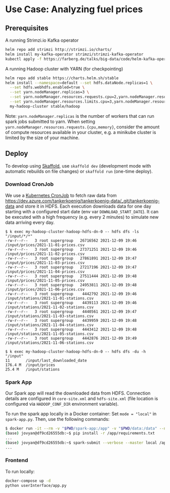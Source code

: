 # Use Case: Analyzing fuel prices

## Prerequisites

A running Strimzi.io Kafka operator

```bash
helm repo add strimzi http://strimzi.io/charts/
helm install my-kafka-operator strimzi/strimzi-kafka-operator
kubectl apply -f https://farberg.de/talks/big-data/code/helm-kafka-operator/kafka-cluster-def.yaml
```

A running Hadoop cluster with YARN (for checkpointing)

```bash
helm repo add stable https://charts.helm.sh/stable
helm install --namespace=default --set hdfs.dataNode.replicas=1 \
  --set hdfs.webhdfs.enabled=true \
  --set yarn.nodeManager.replicas=3 \
  --set yarn.nodeManager.resources.requests.cpu=2,yarn.nodeManager.resources.requests.memory=4Gi \
  --set yarn.nodeManager.resources.limits.cpu=3,yarn.nodeManager.resources.limits.memory=6Gi \
  my-hadoop-cluster stable/hadoop
```

Note: `yarn.nodeManager.replicas` is the number of workers that can run spark jobs submitted to yarn.
When setting `yarn.nodeManager.resources.requests.{cpu,memory}`, consider the amount of compute resources available in your cluster,
e.g. a minikube cluster is limited by the size of your machine.

## Deploy

To develop using [Skaffold](https://skaffold.dev/), use `skaffold dev` (development mode with automatic rebuilds on file changes) or `skaffold run` (one-time deploy).

### Download CronJob

We use a [Kubernetes CronJob](https://kubernetes.io/docs/concepts/workloads/controllers/cron-jobs/) to fetch raw data from https://dev.azure.com/tankerkoenig/tankerkoenig-data/_git/tankerkoenig-data and store it in HDFS.
Each execution downloads data for one day starting with a configured start date (env var `DOWNLOAD_START_DATE`). It can be executed with a high frequency (e.g. every 2 minutes) to simulate new data arriving every day.

```
$ k exec my-hadoop-cluster-hadoop-hdfs-dn-0 -- hdfs dfs -ls "/input/*/*"
-rw-r--r--   3 root supergroup   26716562 2021-12-09 19:46 /input/prices/2021-11-01-prices.csv
-rw-r--r--   3 root supergroup   27371251 2021-12-09 19:46 /input/prices/2021-11-02-prices.csv
-rw-r--r--   3 root supergroup   27861891 2021-12-09 19:47 /input/prices/2021-11-03-prices.csv
-rw-r--r--   3 root supergroup   27217196 2021-12-09 19:47 /input/prices/2021-11-04-prices.csv
-rw-r--r--   3 root supergroup   27511444 2021-12-09 19:48 /input/prices/2021-11-05-prices.csv
-rw-r--r--   3 root supergroup   24953811 2021-12-09 19:48 /input/prices/2021-11-06-prices.csv
-rw-r--r--   3 root supergroup    4442792 2021-12-09 19:46 /input/stations/2021-11-01-stations.csv
-rw-r--r--   3 root supergroup    4439113 2021-12-09 19:46 /input/stations/2021-11-02-stations.csv
-rw-r--r--   3 root supergroup    4440561 2021-12-09 19:47 /input/stations/2021-11-03-stations.csv
-rw-r--r--   3 root supergroup    4439959 2021-12-09 19:48 /input/stations/2021-11-04-stations.csv
-rw-r--r--   3 root supergroup    4443412 2021-12-09 19:48 /input/stations/2021-11-05-stations.csv
-rw-r--r--   3 root supergroup    4442876 2021-12-09 19:49 /input/stations/2021-11-06-stations.csv

$ k exec my-hadoop-cluster-hadoop-hdfs-dn-0 -- hdfs dfs -du -h "/input"
11       /input/last_downloaded_date
176.4 M  /input/prices
25.4 M   /input/stations
```

### Spark App

Our Spark app will read the downloaded data from HDFS.
Connection details are configured in `core-site.xml` and `hdfs-site.xml` (file location is configured via `HADOOP_CONF_DIR` environment variable).

To run the spark app locally in a Docker container:
Set `mode = "local"` in `spark-app.py`.
Then, use the following commands:
```bash
$ docker run -it --rm -v "$PWD/spark-app:/app" -v "$PWD/data:/data" --name=pyspark jupyter/pyspark-notebook bash
(base) jovyan@df9cd26555db:~$ pip install -r /app/requirements.txt
...
(base) jovyan@df9cd26555db:~$ spark-submit --verbose --master local /app/spark-app.py
...
```

### Frontend

To run locally:
```bash
docker-compose up -d
python userInterface/app.py
```
